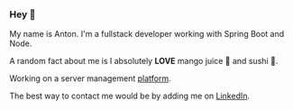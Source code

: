 ### Hey 👋

My name is Anton. I'm a fullstack developer working with Spring Boot and Node.

A random fact about me is I absolutely **LOVE** mango juice 🥭 and sushi 🍣.

Working on a server management [platform](http://controlserverhosting.com/).

The best way to contact me would be by adding me on [LinkedIn](https://www.linkedin.com/in/antonre/).

<!--
**icepaq/icepaq** is a ✨ _special_ ✨ repository because its `README.md` (this file) appears on your GitHub profile.

Here are some ideas to get you started:

- 🔭 I’m currently working on ...
- 🌱 I’m currently learning ...
- 👯 I’m looking to collaborate on ...
- 🤔 I’m looking for help with ...
- 💬 Ask me about ...
- 📫 How to reach me: ...
- 😄 Pronouns: ...
- ⚡ Fun fact: ...
-->
